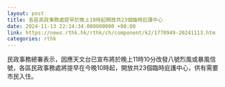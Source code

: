 ```yaml
---
layout: post
title: 各區民政事務處提早於晚上10時起開放共23個臨時庇護中心
date: 2024-11-13 22:14:34.000000000 +08:00
link: https://news.rthk.hk/rthk/ch/component/k2/1778949-20241113.htm
categories: rthk
---
```


民政事務總署表示，因應天文台已宣布將於晚上11時10分改發八號烈風或暴風信號，各區民政事務處將提早在今晚10時起，開放共23個臨時庇護中心，供有需要市民入住。
